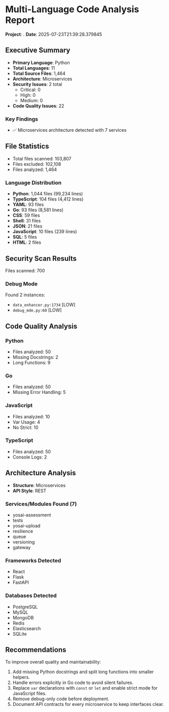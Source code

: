 # Multi-Language Code Analysis Report

**Project**: .
**Date**: 2025-07-23T21:39:28.379845

## Executive Summary
- **Primary Language**: Python
- **Total Languages**: 11
- **Total Source Files**: 1,464
- **Architecture**: Microservices
- **Security Issues**: 2 total
  - Critical: 0
  - High: 0
  - Medium: 0
- **Code Quality Issues**: 22

### Key Findings
- ✅ Microservices architecture detected with 7 services

## File Statistics
- Total files scanned: 103,807
- Files excluded: 102,108
- Files analyzed: 1,464

### Language Distribution
- **Python**: 1,044 files (99,234 lines)
- **TypeScript**: 104 files (4,412 lines)
- **YAML**: 93 files
- **Go**: 93 files (8,581 lines)
- **CSS**: 59 files
- **Shell**: 31 files
- **JSON**: 21 files
- **JavaScript**: 10 files (239 lines)
- **SQL**: 5 files
- **HTML**: 2 files

## Security Scan Results
Files scanned: 700

### Debug Mode
Found 2 instances:
- `data_enhancer.py:1734` [LOW]
- `debug_mde.py:60` [LOW]

## Code Quality Analysis

### Python
- Files analyzed: 50
- Missing Docstrings: 2
- Long Functions: 9

### Go
- Files analyzed: 50
- Missing Error Handling: 5

### JavaScript
- Files analyzed: 10
- Var Usage: 4
- No Strict: 10

### TypeScript
- Files analyzed: 50
- Console Logs: 2

## Architecture Analysis
- **Structure**: Microservices
- **API Style**: REST

### Services/Modules Found (7)
- yosai-assessment
- tests
- yosai-upload
- resilience
- queue
- versioning
- gateway

### Frameworks Detected
- React
- Flask
- FastAPI

### Databases Detected
- PostgreSQL
- MySQL
- MongoDB
- Redis
- Elasticsearch
- SQLite

## Recommendations

To improve overall quality and maintainability:

1. Add missing Python docstrings and split long functions into smaller helpers.
2. Handle errors explicitly in Go code to avoid silent failures.
3. Replace `var` declarations with `const` or `let` and enable strict mode for JavaScript files.
4. Remove debug-only code before deployment.
5. Document API contracts for every microservice to keep interfaces clear.
